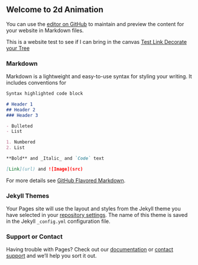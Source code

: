 ## Welcome to 2d Animation

You can use the [editor on GitHub](https://github.com/CalvaryCougars/CalvaryCougars.github.io/edit/master/README.md) to maintain and preview the content for your website in Markdown files.

This is a website test to see if I can bring in the canvas
<a href ="https://www.smashingmagazine.com/2009/09/back-to-school-with-40-excellent-adobe-illustrator-tutorials/"> Test Link </a>
<a href = "ChristmasTree.html"> Decorate your Tree </a>

### Markdown

Markdown is a lightweight and easy-to-use syntax for styling your writing. It includes conventions for

```markdown
Syntax highlighted code block

# Header 1
## Header 2
### Header 3

- Bulleted
- List

1. Numbered
2. List

**Bold** and _Italic_ and `Code` text

[Link](url) and ![Image](src)
```

For more details see [GitHub Flavored Markdown](https://guides.github.com/features/mastering-markdown/).

### Jekyll Themes

Your Pages site will use the layout and styles from the Jekyll theme you have selected in your [repository settings](https://github.com/CalvaryCougars/CalvaryCougars.github.io/settings). The name of this theme is saved in the Jekyll `_config.yml` configuration file.

### Support or Contact

Having trouble with Pages? Check out our [documentation](https://help.github.com/categories/github-pages-basics/) or [contact support](https://github.com/contact) and we’ll help you sort it out.
